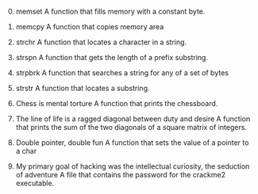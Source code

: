 0. memset
A function that fills memory with a constant byte.

1. memcpy
A function that copies memory area

2. strchr
A function that locates a character in a string.

3. strspn
A function that gets the length of a prefix substring.

4. strpbrk
A function that searches a string for any of a set of bytes

5. strstr
A  function that locates a substring.

6. Chess is mental torture
A function that prints the chessboard.

7. The line of life is a ragged diagonal between duty and desire
A function that prints the sum of the two diagonals of a square matrix of integers.

8. Double pointer, double fun
A function that sets the value of a pointer to a char

9. My primary goal of hacking was the intellectual curiosity, the seduction of adventure
A file that contains the password for the crackme2 executable.
